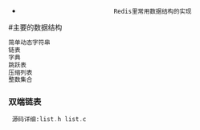 *                               Redis里常用数据结构的实现

#主要的数据结构
```asm
简单动态字符串
链表
字典
跳跃表
压缩列表
整数集合
```

### 双端链表
```asm
 源码详细:list.h list.c
```